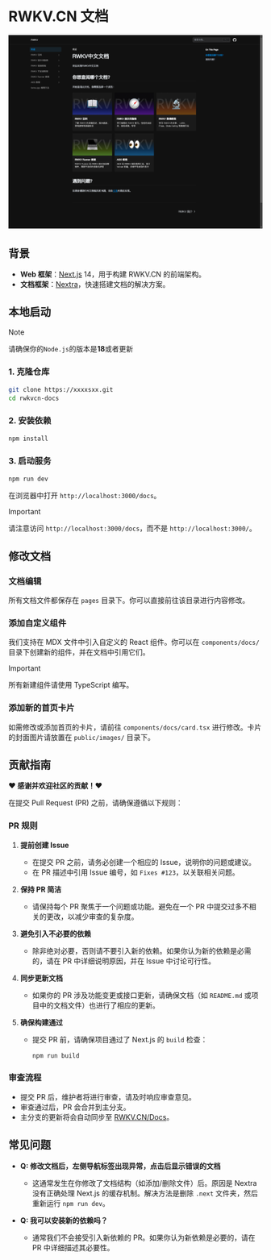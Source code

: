 # RWKV.CN 文档

![docs](./docs.png)
## 背景

- **Web 框架**：[Next.js](https://nextjs.org/) 14，用于构建 RWKV.CN 的前端架构。
- **文档框架**：[Nextra](https://nextra.site/docs/docs-theme/start)，快速搭建文档的解决方案。

## 本地启动

> [!NOTE]
> 请确保你的`Node.js`的版本是**18**或者更新

### 1. 克隆仓库

```bash
git clone https://xxxxsxx.git
cd rwkvcn-docs
```

### 2. 安装依赖

```bash
npm install
```

### 3. 启动服务

```bash
npm run dev
```

在浏览器中打开 `http://localhost:3000/docs`。

> [!IMPORTANT]
> 请注意访问 `http://localhost:3000/docs`，而不是 `http://localhost:3000/`。

## 修改文档

### 文档编辑

所有文档文件都保存在 `pages` 目录下。你可以直接前往该目录进行内容修改。

### 添加自定义组件

我们支持在 MDX 文件中引入自定义的 React 组件。你可以在 `components/docs/` 目录下创建新的组件，并在文档中引用它们。

> [!IMPORTANT]
> 所有新建组件请使用 TypeScript 编写。

### 添加新的首页卡片

如需修改或添加首页的卡片，请前往 `components/docs/card.tsx` 进行修改。卡片的封面图片请放置在 `public/images/` 目录下。

## 贡献指南

**❤️ 感谢并欢迎社区的贡献！❤️**

在提交 Pull Request (PR) 之前，请确保遵循以下规则：

### PR 规则

1. **提前创建 Issue**
   - 在提交 PR 之前，请务必创建一个相应的 Issue，说明你的问题或建议。
   - 在 PR 描述中引用 Issue 编号，如 `Fixes #123`，以关联相关问题。

2. **保持 PR 简洁**
   - 请保持每个 PR 聚焦于一个问题或功能。避免在一个 PR 中提交过多不相关的更改，以减少审查的复杂度。

3. **避免引入不必要的依赖**
   - 除非绝对必要，否则请不要引入新的依赖。如果你认为新的依赖是必需的，请在 PR 中详细说明原因，并在 Issue 中讨论可行性。

4. **同步更新文档**
   - 如果你的 PR 涉及功能变更或接口更新，请确保文档（如 `README.md` 或项目中的文档文件）也进行了相应的更新。

5. **确保构建通过**
   - 提交 PR 前，请确保项目通过了 Next.js 的 `build` 检查：
     ```bash
     npm run build
     ```

### 审查流程

- 提交 PR 后，维护者将进行审查，请及时响应审查意见。
- 审查通过后，PR 会合并到主分支。
- 主分支的更新将会自动同步至 [RWKV.CN/Docs](https://rwkv.cn/docs)。

## 常见问题

- **Q: 修改文档后，左侧导航标签出现异常，点击后显示错误的文档**
  - 这通常发生在你修改了文档结构（如添加/删除文件）后。原因是 Nextra 没有正确处理 Next.js 的缓存机制。解决方法是删除 `.next` 文件夹，然后重新运行 `npm run dev`。

- **Q: 我可以安装新的依赖吗？**
  - 通常我们不会接受引入新依赖的 PR。如果你认为新依赖是必要的，请在 PR 中详细描述其必要性。
